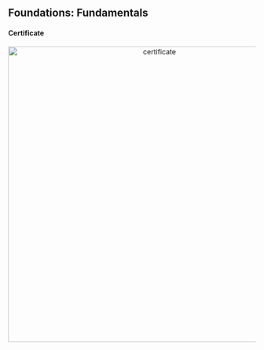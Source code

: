 ## Foundations: Fundamentals

#### Certificate
<div align="center">
<img src="https://media-exp1.licdn.com/dms/image/C561FAQHsazUdzXpKLw/feedshare-document-cover-images_1280/0/1649354218032?e=2147483647&v=beta&t=ygPyVppIgPIjq_eZBIkGY3vdhQhy9SpsOW8P8kHDLLc" alt="certificate" width="600"/>
</div>
